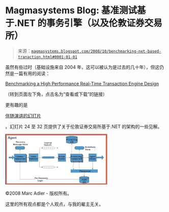 <!--yml

分类：未分类

日期：2024-05-18 04:58:35

-->

# Magmasystems Blog: 基准测试基于.NET 的事务引擎（以及伦敦证券交易所）

> 来源：[`magmasystems.blogspot.com/2008/10/benchmarking-net-based-tranaction.html#0001-01-01`](http://magmasystems.blogspot.com/2008/10/benchmarking-net-based-tranaction.html#0001-01-01)

虽然有些过时（基础设施来自 2004 年，这可以被认为是过去的几十年），但这仍然是一篇有用的阅读：

[Benchmarking a High Performance Real-Time Transaction Engine Design](http://citeseerx.ist.psu.edu/viewdoc/summary?doi=10.1.1.60.8158)

（转到页面左下角，点击名为“查看或下载”的链接）

更有趣的是

[伴随演讲的幻灯片](http://w2ks.dei.isep.ipp.pt/labdotnet/files/IVNET/keynote_s.pdf)

。幻灯片 24 至 32 页提供了关于伦敦证券交易所基于.NET 的架构的一些见解。

![](img/91aaadce57e7d5e1f3cde5a6a013abe1.png)

©2008 Marc Adler - 版权所有。

这里的所有观点都是个人观点，与我的雇主无关。
